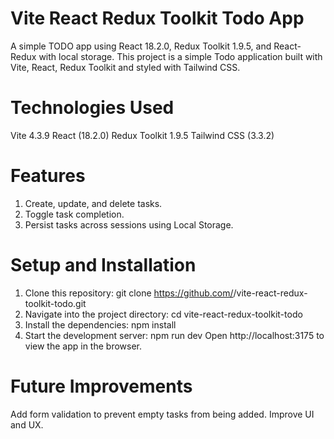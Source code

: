 # Vite React Redux Toolkit Todo App
A simple TODO app using React 18.2.0, Redux Toolkit 1.9.5, and React-Redux with local storage.
This project is a simple Todo application built with Vite, React, Redux Toolkit and styled with Tailwind CSS.

# Technologies Used
Vite 4.3.9
React (18.2.0)
Redux Toolkit 1.9.5
Tailwind CSS (3.3.2)

# Features
1. Create, update, and delete tasks.
2. Toggle task completion.
3. Persist tasks across sessions using Local Storage.

# Setup and Installation
1. Clone this repository: git clone https://github.com/<your-username>/vite-react-redux-toolkit-todo.git
2. Navigate into the project directory: cd vite-react-redux-toolkit-todo
3. Install the dependencies: npm install
4. Start the development server: npm run dev
Open http://localhost:3175 to view the app in the browser.
 
# Future Improvements
Add form validation to prevent empty tasks from being added.
Improve UI and UX.
